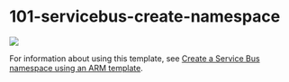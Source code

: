 # 101-servicebus-create-namespace

<a href="https://portal.azure.com/#create/Microsoft.Template/uri/https%3A%2F%2Fraw.githubusercontent.com%2FAzure%2Fazure-quickstart-templates%2Fmaster%2F101-servicebus-create-namespace%2Fazuredeploy.json" target="_blank">
    <img src="http://azuredeploy.net/deploybutton.png"/>
</a>

For information about using this template, see [Create a Service Bus namespace using an ARM template](http://azure.microsoft.com/documentation/articles/service-bus-resource-manager-namespace/).
